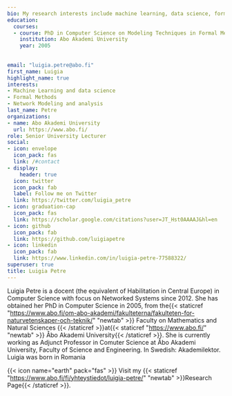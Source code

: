 ```yaml
---
bio: My research interests include machine learning, data science, formal methods and network modeling and analysis 
education:
  courses:
  - course: PhD in Computer Science on Modeling Techniques in Formal Methods
    institution: Abo Akademi University
    year: 2005
    
  
email: "luigia.petre@abo.fi"
first_name: Luigia
highlight_name: true
interests:
- Machine Learning and data science
- Formal Methods
- Network Modeling and analysis
last_name: Petre
organizations:
- name: Abo Akademi University
  url: https://www.abo.fi/
role: Senior University Lecturer
social:
- icon: envelope
  icon_pack: fas
  link: /#contact
- display:
    header: true
  icon: twitter
  icon_pack: fab
  label: Follow me on Twitter
  link: https://twitter.com/luigia_petre
- icon: graduation-cap
  icon_pack: fas
  link: https://scholar.google.com/citations?user=JT_Hst0AAAAJ&hl=en
- icon: github
  icon_pack: fab
  link: https://github.com/luigiapetre
- icon: linkedin
  icon_pack: fab
  link: https://www.linkedin.com/in/luigia-petre-77588322/
superuser: true
title: Luigia Petre
---
```


Luigia Petre is a docent (the equivalent of Habilitation in Central Europe) in Computer Science with focus on Networked Systems since 2012. She has obtained her PhD in Computer Science in 2005, from the{{< staticref "https://www.abo.fi/om-abo-akademi/fakulteterna/fakulteten-for-naturvetenskaper-och-teknik/" "newtab" >}} Faculty on Mathematics and Natural Sciences {{< /staticref >}}at{{< staticref "https://www.abo.fi/" "newtab" >}} Åbo Akademi University{{< /staticref >}}. She is currently working as Adjunct Professor in Comuter Science at Åbo Akademi University, Faculty of Science and Engineering. In Swedish: Akademilektor. 
Luigia was born in Romania


{{< icon name="earth" pack="fas" >}} Visit my {{< staticref "https://www.abo.fi/fi/yhteystiedot/luigia-petre/" "newtab" >}}Research Page{{< /staticref >}}.
